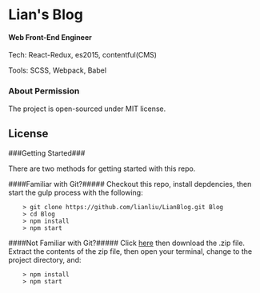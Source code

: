 # Lian's Blog

#### Web Front-End Engineer

Tech: React-Redux, es2015, contentful(CMS)

Tools: SCSS, Webpack, Babel

### About Permission

The project is open-sourced under MIT license. 

## License

###Getting Started###

There are two methods for getting started with this repo.

####Familiar with Git?#####
Checkout this repo, install depdencies, then start the gulp process with the following:

```
	> git clone https://github.com/lianliu/LianBlog.git Blog
	> cd Blog
	> npm install
	> npm start
```

####Not Familiar with Git?#####
Click [here](https://github.com/StephenGrider/ReactStarter/releases) then download the .zip file.  Extract the contents of the zip file, then open your terminal, change to the project directory, and:

```
	> npm install
	> npm start
```
